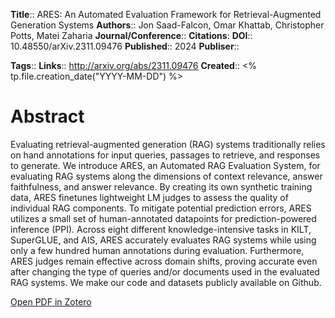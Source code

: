 **Title**:: ARES: An Automated Evaluation Framework for Retrieval-Augmented Generation Systems
**Authors**:: Jon Saad-Falcon, Omar Khattab, Christopher Potts, Matei Zaharia
**Journal/Conference**:: 
**Citations**:
**DOI**:: 10.48550/arXiv.2311.09476
**Published**:: 2024
**Publiser**:: 

**Tags**::
**Links**:: http://arxiv.org/abs/2311.09476
**Created**:: <% tp.file.creation_date("YYYY-MM-DD") %>

# Abstract

Evaluating retrieval-augmented generation (RAG) systems traditionally relies on hand annotations for input queries, passages to retrieve, and responses to generate. We introduce ARES, an Automated RAG Evaluation System, for evaluating RAG systems along the dimensions of context relevance, answer faithfulness, and answer relevance. By creating its own synthetic training data, ARES finetunes lightweight LM judges to assess the quality of individual RAG components. To mitigate potential prediction errors, ARES utilizes a small set of human-annotated datapoints for prediction-powered inference (PPI). Across eight different knowledge-intensive tasks in KILT, SuperGLUE, and AIS, ARES accurately evaluates RAG systems while using only a few hundred human annotations during evaluation. Furthermore, ARES judges remain effective across domain shifts, proving accurate even after changing the type of queries and/or documents used in the evaluated RAG systems. We make our code and datasets publicly available on Github.

[Open PDF in Zotero](zotero://select/items/@saad-falconARESAutomatedEvaluation2024)
